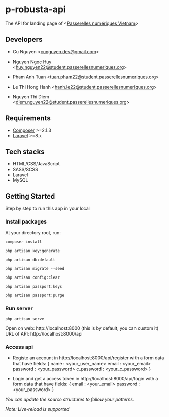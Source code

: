 # p-robusta-api

The API for landing page of &lt;[Passerelles numériques Vietnam](https://www.passerellesnumeriques.org/)&gt;

## Developers

-   Cu Nguyen &lt;[cunguyen.dev@gmail.com](cunguyen.dev@gmail.com)&gt;

-   Nguyen Ngoc Huy &lt;[huy.nguyen22@student.passerellesnumeriques.org](huy.nguyen22@student.passerellesnumeriques.org)&gt;

-   Pham Anh Tuan &lt;[tuan.pham22@student.passerellesnumeriques.org](tuan.pham22@student.passerellesnumeriques.org)&gt;

-   Le Thi Hong Hanh &lt;[hanh.le22@student.passerellesnumeriques.org](hanh.le22@student.passerellesnumeriques.org)&gt;

-   Nguyen Thi Diem &lt;[diem.nguyen22@student.passerellesnumeriques.org](diem.nguyen22@student.passerellesnumeriques.org)&gt;

## Requirements

-   [Composer](https://getcomposer.org/download/) &gt;=2.1.3
-   [Laravel](https://laravel.com/) &gt;=8.x

## Tech stacks

-   HTML/CSS/JavaScript
-   SASS/SCSS
-   Laravel
-   MySQL

## Getting Started

Step by step to run this app in your local

### Install packages

At your directory root, run:

```
composer install
```

```
php artisan key:generate
```

```
php artisan db:default
```

```
php artisan migrate --seed
```

```
php artisan config:clear
```

```
php artisan passport:keys
```

```
php artisan passport:purge
```

### Run server

```
php artisan serve
```

Open on web: http://localhost:8000 (this is by default, you can custom it)
URL of API: http://localhost:8000/api

### Access api

-   Registe an account in http://localhost:8000/api/register with a form data that have fields:
    {
    name : <your_user_name>
    email : <your_email>
    password : <your_password>
    c_password : <your_c_password>
    }

-   Login and get a access token in http://localhost:8000/api/login with a form data that have fields:
    {
    email : <your_email>
    password : <your_password>
    }

_You can update the source structures to follow your patterns._

_Note: Live-reload is supported_

```

```
